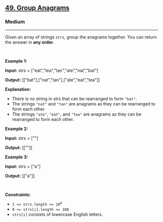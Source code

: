 <h2><a href="https://leetcode.com/problems/group-anagrams/">49. Group Anagrams</a></h2><h3>Medium</h3><hr><div bis_skin_checked="1"><p>Given an array of strings <code>strs</code>, group the <span data-keyword="anagram">anagrams</span> together. You can return the answer in <strong>any order</strong>.</p>

<p>&nbsp;</p>
<p><strong class="example">Example 1:</strong></p>

<div class="example-block" bis_skin_checked="1">
<p><strong>Input:</strong> <span class="example-io">strs = ["eat","tea","tan","ate","nat","bat"]</span></p>

<p><strong>Output:</strong> <span class="example-io">[["bat"],["nat","tan"],["ate","eat","tea"]]</span></p>

<p><strong>Explanation:</strong></p>

<ul>
	<li>There is no string in strs that can be rearranged to form <code>"bat"</code>.</li>
	<li>The strings <code>"nat"</code> and <code>"tan"</code> are anagrams as they can be rearranged to form each other.</li>
	<li>The strings <code>"ate"</code>, <code>"eat"</code>, and <code>"tea"</code> are anagrams as they can be rearranged to form each other.</li>
</ul>
</div>

<p><strong class="example">Example 2:</strong></p>

<div class="example-block" bis_skin_checked="1">
<p><strong>Input:</strong> <span class="example-io">strs = [""]</span></p>

<p><strong>Output:</strong> <span class="example-io">[[""]]</span></p>
</div>

<p><strong class="example">Example 3:</strong></p>

<div class="example-block" bis_skin_checked="1">
<p><strong>Input:</strong> <span class="example-io">strs = ["a"]</span></p>

<p><strong>Output:</strong> <span class="example-io">[["a"]]</span></p>
</div>

<p>&nbsp;</p>
<p><strong>Constraints:</strong></p>

<ul>
	<li><code>1 &lt;= strs.length &lt;= 10<sup>4</sup></code></li>
	<li><code>0 &lt;= strs[i].length &lt;= 100</code></li>
	<li><code>strs[i]</code> consists of lowercase English letters.</li>
</ul>
</div>
